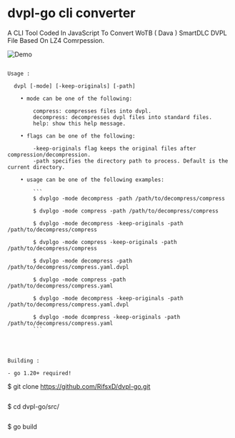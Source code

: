 # dvpl-go cli converter
 A CLI Tool Coded In JavaScript To Convert WoTB ( Dava ) SmartDLC DVPL File Based On LZ4 Comrpession.

 ![Demo](img/dvplgo-demo.gif)

```

Usage :

  dvpl [-mode] [-keep-originals] [-path]

    • mode can be one of the following:

        compress: compresses files into dvpl.
        decompress: decompresses dvpl files into standard files.
        help: show this help message.

	• flags can be one of the following:

    	-keep-originals flag keeps the original files after compression/decompression.
    	-path specifies the directory path to process. Default is the current directory.

	• usage can be one of the following examples:

		```
		$ dvplgo -mode decompress -path /path/to/decompress/compress
		
		$ dvplgo -mode compress -path /path/to/decompress/compress
		
		$ dvplgo -mode decompress -keep-originals -path /path/to/decompress/compress
		
		$ dvplgo -mode compress -keep-originals -path /path/to/decompress/compress
		
		$ dvplgo -mode decompress -path /path/to/decompress/compress.yaml.dvpl
		
		$ dvplgo -mode compress -path /path/to/decompress/compress.yaml
		
		$ dvplgo -mode decompress -keep-originals -path /path/to/decompress/compress.yaml.dvpl
		
		$ dvplgo -mode dcompress -keep-originals -path /path/to/decompress/compress.yaml
		```




Building :

- go 1.20+ required!

```

$ git clone https://github.com/RifsxD/dvpl-go.git

```

```

$ cd dvpl-go/src/

```

```

$ go build

```